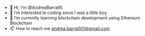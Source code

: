 - 👋 Hi, I’m @AndreaBarra95
- 👀 I’m interested in coding since I was a little boy
- 🌱 I’m currently learning blockchain development using Ethereum Blockchain
- 📫 How to reach me andrea.barra001@gmail.com

<!---
AndreaBarra95/AndreaBarra95 is a ✨ special ✨ repository because its `README.md` (this file) appears on your GitHub profile.
You can click the Preview link to take a look at your changes.
--->
